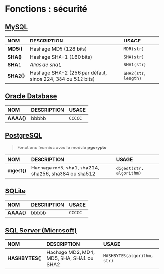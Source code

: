# Fonctions : sécurité

## [MySQL](https://dev.mysql.com/doc/)

|NOM|DESCRIPTION|USAGE|
|:--|:--|:--|
|**MD5()**|Hashage MD5 (128 bits)|`MDR(str)`|
|**SHA()**|Hashage SHA-1 (160 bits)|`SHA(str)`|
|**SHA1**|_Alias de sha()_|`SHA1(str)`|
|**SHA2()**|Hashage SHA-2 (256 par défaut, sinon 224, 384 ou 512 bits)|`SHA2(str, length)`|

## [Oracle Database](https://docs.oracle.com/cd/B19306_01/index.htm)

|NOM|DESCRIPTION|USAGE|
|:--|:--|:--|
|**AAAA()**|bbbbb|`CCCCC`|

## [PostgreSQL](https://docs.postgresql.fr/)

> Fonctions fournies avec le module **pgcrypto**

|NOM|DESCRIPTION|USAGE|
|:--|:--|:--|
|**digest()**|Hachage md5, sha1, sha224, sha256, sha384 ou sha512|`digest(str, algorithm)`|

## [SQLite](https://sqlite.org/docs.html)

|NOM|DESCRIPTION|USAGE|
|:--|:--|:--|
|**AAAA()**|bbbbb|`CCCCC`|

## [SQL Server (Microsoft)](https://docs.microsoft.com/fr-fr/sql)

|NOM|DESCRIPTION|USAGE|
|:--|:--|:--|
|**HASHBYTES()**|Hachage MD2, MD4, MD5, SHA, SHA1 ou SHA2|`HASHBYTES(algorithm, str)`|
